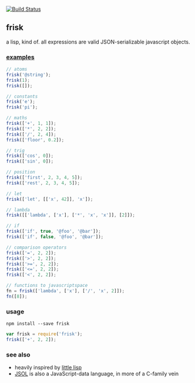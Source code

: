 [![Build Status](https://travis-ci.org/tmcw/frisk.png?branch=master)](https://travis-ci.org/tmcw/frisk)

## frisk

a lisp, kind of. all expressions are valid JSON-serializable javascript objects.

### [examples](http://macwright.org/frisk/)

```js
// atoms
frisk('@string');
frisk(1);
frisk([]);

// constants
frisk('e');
frisk('pi');

// maths
frisk(['+', 1, 1]);
frisk(['*', 2, 2]);
frisk(['/', 2, 4]);
frisk(['floor', 0.2]);

// trig
frisk(['cos', 0]);
frisk(['sin', 0]);

// position
frisk(['first', 2, 3, 4, 5]);
frisk(['rest', 2, 3, 4, 5]);

// let
frisk(['let', [['x', 42]], 'x']);

// lambda
frisk([['lambda', ['x'], ['*', 'x', 'x']], [2]]);

// if
frisk(['if', true, '@foo', '@bar']);
frisk(['if', false, '@foo', '@bar']);

// comparison operators
frisk(['=', 2, 2]);
frisk(['>', 2, 2]);
frisk(['>=', 2, 2]);
frisk(['<=', 2, 2]);
frisk(['<', 2, 2]);

// functions to javascriptspace
fn = frisk(['lambda', ['x'], ['/', 'x', 2]]);
fn([8]);
```

### usage

    npm install --save frisk

```js
var frisk = require('frisk');
frisk(['+', 2, 2]);
```

### see also

* heavily inspired by [little lisp](https://github.com/maryrosecook/littlelisp)
* [JSOL](http://www.jsol.org/) is also a JavaScript-data language, in more of a C-family vein
